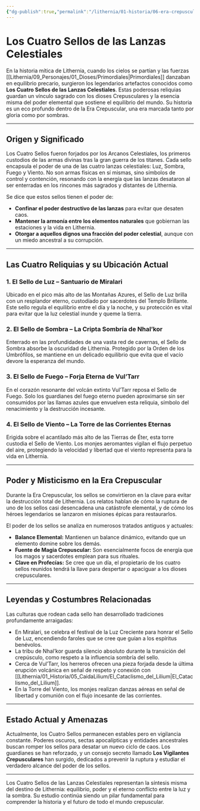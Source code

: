 ```yaml
---
{"dg-publish":true,"permalink":"/lithernia/01-historia/06-era-crepuscular/los-cuatro-sellos-de-las-lanzas-celestiales/","title":"Los Cuatro Sellos de las Lanzas Celestiales","tags":["lithernia","reliquia","artefacto","era-crepuscular"]}
---
```


# Los Cuatro Sellos de las Lanzas Celestiales

En la historia mítica de Lithernia, cuando los cielos se partían y las fuerzas [[Lithernia/09_Personajes/01_Dioses/Primordiales\|Primordiales]] danzaban en equilibrio precario, surgieron los legendarios artefactos conocidos como **Los Cuatro Sellos de las Lanzas Celestiales**. Estas poderosas reliquias guardan un vínculo sagrado con los dioses Crepusculares y la esencia misma del poder elemental que sostiene el equilibrio del mundo. Su historia es un eco profundo dentro de la Era Crepuscular, una era marcada tanto por gloria como por sombras.

---

## Origen y Significado

Los Cuatro Sellos fueron forjados por los Arcanos Celestiales, los primeros custodios de las armas divinas tras la gran guerra de los titanes. Cada sello encapsula el poder de una de las cuatro lanzas celestiales: Luz, Sombra, Fuego y Viento. No son armas físicas en sí mismas, sino símbolos de control y contención, resonando con la energía que las lanzas desataron al ser enterradas en los rincones más sagrados y distantes de Lithernia.

Se dice que estos sellos tienen el poder de:
- **Confinar el poder destructivo de las lanzas** para evitar que desaten caos.
- **Mantener la armonía entre los elementos naturales** que gobiernan las estaciones y la vida en Lithernia.
- **Otorgar a aquellos dignos una fracción del poder celestial**, aunque con un miedo ancestral a su corrupción.

---

## Las Cuatro Reliquias y su Ubicación Actual

### 1. El Sello de Luz – Santuario de Miralari

Ubicado en el pico más alto de las Montañas Azures, el Sello de Luz brilla con un resplandor eterno, custodiado por sacerdotes del Templo Brillante. Este sello regula el equilibrio entre el día y la noche, y su protección es vital para evitar que la luz celestial inunde y queme la tierra.

### 2. El Sello de Sombra – La Cripta Sombría de Nhal’kor

Enterrado en las profundidades de una vasta red de cavernas, el Sello de Sombra absorbe la oscuridad de Lithernia. Protegido por la Orden de los Umbrófilos, se mantiene en un delicado equilibrio que evita que el vacío devore la esperanza del mundo.

### 3. El Sello de Fuego – Forja Eterna de Vul’Tarr

En el corazón resonante del volcán extinto Vul’Tarr reposa el Sello de Fuego. Solo los guardianes del fuego eterno pueden aproximarse sin ser consumidos por las llamas azules que envuelven esta reliquia, símbolo del renacimiento y la destrucción incesante.

### 4. El Sello de Viento – La Torre de las Corrientes Eternas

Erigida sobre el acantilado más alto de las Tierras de Éter, esta torre custodia el Sello de Viento. Los monjes aeromantes vigilan el flujo perpetuo del aire, protegiendo la velocidad y libertad que el viento representa para la vida en Lithernia.

---

## Poder y Misticismo en la Era Crepuscular

Durante la Era Crepuscular, los sellos se convirtieron en la clave para evitar la destrucción total de Lithernia. Los relatos hablan de cómo la ruptura de uno de los sellos casi desencadena una catástrofe elemental, y de cómo los héroes legendarios se lanzaron en misiones épicas para restaurarlos.

El poder de los sellos se analiza en numerosos tratados antiguos y actuales:

- **Balance Elemental:** Mantienen un balance dinámico, evitando que un elemento domine sobre los demás.
- **Fuente de Magia Crepuscular:** Son esencialmente focos de energía que los magos y sacerdotes emplean para sus rituales.
- **Clave en Profecías:** Se cree que un día, el propietario de los cuatro sellos reunidos tendrá la llave para despertar o apaciguar a los dioses crepusculares.

---

## Leyendas y Costumbres Relacionadas

Las culturas que rodean cada sello han desarrollado tradiciones profundamente arraigadas:

- En Miralari, se celebra el festival de la Luz Creciente para honrar el Sello de Luz, encendiendo faroles que se cree que guían a los espíritus benévolos.
- La tribu de Nhal’kor guarda silencio absoluto durante la transición del crepúsculo, como respeto a la influencia sombría del sello.
- Cerca de Vul’Tarr, los herreros ofrecen una pieza forjada desde la última erupción volcánica en señal de respeto y conexión con [[Lithernia/01_Historia/05_CaidaLilium/El_Cataclismo_del_Lilium\|El_Cataclismo_del_Lilium]].
- En la Torre del Viento, los monjes realizan danzas aéreas en señal de libertad y comunión con el flujo incesante de las corrientes.

---

## Estado Actual y Amenazas

Actualmente, los Cuatro Sellos permanecen estables pero en vigilancia constante. Poderes oscuros, sectas apocalípticas y entidades ancestrales buscan romper los sellos para desatar un nuevo ciclo de caos. Los guardianes se han reforzado, y un consejo secreto llamado **Los Vigilantes Crepusculares** han surgido, dedicados a prevenir la ruptura y estudiar el verdadero alcance del poder de los sellos.

---

Los Cuatro Sellos de las Lanzas Celestiales representan la síntesis misma del destino de Lithernia: equilibrio, poder y el eterno conflicto entre la luz y la sombra. Su estudio continúa siendo un pilar fundamental para comprender la historia y el futuro de todo el mundo crepuscular.
